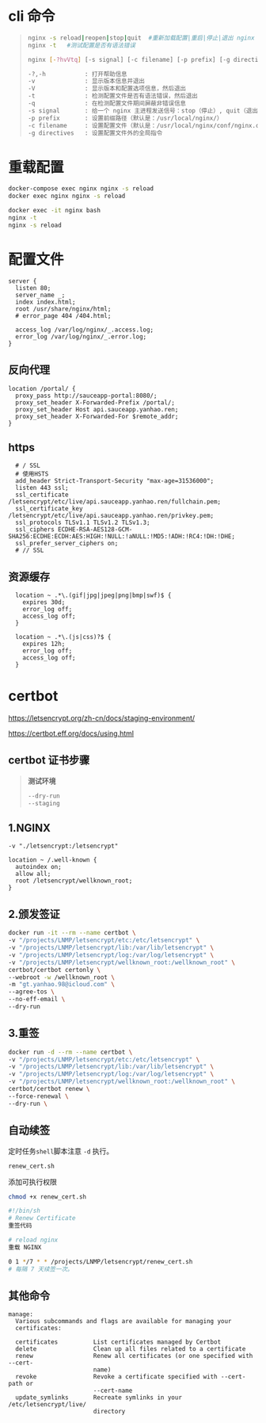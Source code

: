 # cli 命令

> ```bash
> nginx -s reload|reopen|stop|quit  #重新加载配置|重启|停止|退出 nginx
> nginx -t   #测试配置是否有语法错误
> 
> nginx [-?hvVtq] [-s signal] [-c filename] [-p prefix] [-g directives]
> 
> -?,-h           : 打开帮助信息
> -v              : 显示版本信息并退出
> -V              : 显示版本和配置选项信息，然后退出
> -t              : 检测配置文件是否有语法错误，然后退出
> -q              : 在检测配置文件期间屏蔽非错误信息
> -s signal       : 给一个 nginx 主进程发送信号：stop（停止）, quit（退出）, reopen（重启）, reload（重新加载配置文件）
> -p prefix       : 设置前缀路径（默认是：/usr/local/nginx/）
> -c filename     : 设置配置文件（默认是：/usr/local/nginx/conf/nginx.conf）
> -g directives   : 设置配置文件外的全局指令
> ```

# 重载配置

```bash
docker-compose exec nginx nginx -s reload
docker exec nginx nginx -s reload
```

```bash
docker exec -it nginx bash
nginx -t
nginx -s reload
```

# 配置文件

```nginx
server {
  listen 80;
  server_name _;
  index index.html;
  root /usr/share/nginx/html;
  # error_page 404 /404.html;

  access_log /var/log/nginx/_.access.log;
  error_log /var/log/nginx/_.error.log;
}
```

## 反向代理

```nginx
location /portal/ {
  proxy_pass http://sauceapp-portal:8080/;
  proxy_set_header X-Forwarded-Prefix /portal/;
  proxy_set_header Host api.sauceapp.yanhao.ren;
  proxy_set_header X-Forwarded-For $remote_addr;
}
```

## https

```nginx
  # / SSL
  # 使用HSTS
  add_header Strict-Transport-Security "max-age=31536000";
  listen 443 ssl;
  ssl_certificate /letsencrypt/etc/live/api.sauceapp.yanhao.ren/fullchain.pem;
  ssl_certificate_key /letsencrypt/etc/live/api.sauceapp.yanhao.ren/privkey.pem;
  ssl_protocols TLSv1.1 TLSv1.2 TLSv1.3;
  ssl_ciphers ECDHE-RSA-AES128-GCM-SHA256:ECDHE:ECDH:AES:HIGH:!NULL:!aNULL:!MD5:!ADH:!RC4:!DH:!DHE;
  ssl_prefer_server_ciphers on;
  # // SSL
```



## 资源缓存

```nginx
  location ~ .*\.(gif|jpg|jpeg|png|bmp|swf)$ {
    expires 30d;
    error_log off;
    access_log off;
  }

  location ~ .*\.(js|css)?$ {
    expires 12h;
    error_log off;
    access_log off;
  }
```



# certbot

https://letsencrypt.org/zh-cn/docs/staging-environment/

https://certbot.eff.org/docs/using.html



## certbot 证书步骤

> **测试环境**
>
> ```bash
> --dry-run
> --staging
> ```

## 1.NGINX

```
-v "./letsencrypt:/letsencrypt"
```

```nginx
location ~ /.well-known {
  autoindex on;
  allow all;
  root /letsencrypt/wellknown_root;
}
```

## 2.颁发签证

```bash
docker run -it --rm --name certbot \
-v "/projects/LNMP/letsencrypt/etc:/etc/letsencrypt" \
-v "/projects/LNMP/letsencrypt/lib:/var/lib/letsencrypt" \
-v "/projects/LNMP/letsencrypt/log:/var/log/letsencrypt" \
-v "/projects/LNMP/letsencrypt/wellknown_root:/wellknown_root" \
certbot/certbot certonly \
--webroot -w /wellknown_root \
-m "gt.yanhao.98@icloud.com" \
--agree-tos \
--no-eff-email \
--dry-run
```

## 3.重签

```bash
docker run -d --rm --name certbot \
-v "/projects/LNMP/letsencrypt/etc:/etc/letsencrypt" \
-v "/projects/LNMP/letsencrypt/lib:/var/lib/letsencrypt" \
-v "/projects/LNMP/letsencrypt/log:/var/log/letsencrypt" \
-v "/projects/LNMP/letsencrypt/wellknown_root:/wellknown_root" \
certbot/certbot renew \
--force-renewal \
--dry-run \
```

## 自动续签

定时任务`shell`脚本注意 `-d` 执行。

`renew_cert.sh`

添加可执行权限

```bash
chmod +x renew_cert.sh
```

```bash
#!/bin/sh
# Renew Certificate
重签代码

# reload nginx
重载 NGINX
```

```bash
0 1 */7 * * /projects/LNMP/letsencrypt/renew_cert.sh
# 每隔 7 天续签一次。
```

## 其他命令

```
manage:
  Various subcommands and flags are available for managing your
  certificates:

  certificates          List certificates managed by Certbot
  delete                Clean up all files related to a certificate
  renew                 Renew all certificates (or one specified with --cert-
                        name)
  revoke                Revoke a certificate specified with --cert-path or
                        --cert-name
  update_symlinks       Recreate symlinks in your /etc/letsencrypt/live/
                        directory
```

